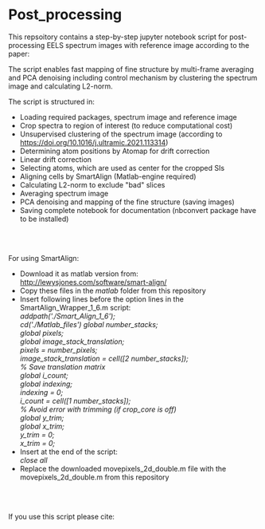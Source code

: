 # Post_processing

This repsoitory contains a step-by-step jupyter notebook script for post-processing EELS spectrum images with reference image according to the paper:

The script enables fast mapping of fine structure by multi-frame averaging and PCA denoising including control mechanism by clustering the spectrum image and calculating L2-norm.

The script is structured in:
  - Loading required packages, spectrum image and reference image
  - Crop spectra to region of interest (to reduce computational cost)
  - Unsupervised clustering of the spectrum image (according to https://doi.org/10.1016/j.ultramic.2021.113314)
  - Determining atom positions by Atomap for drift correction
  - Linear drift correction
  - Selecting atoms, which are used as center for the cropped SIs
  - Aligning cells by SmartAlign (Matlab-engine required)
  - Calculating L2-norm to exclude "bad" slices
  - Averaging spectrum image
  - PCA denoising and mapping of the fine structure (saving images)
  - Saving complete notebook for documentation (nbconvert package have to be installed) 

<br/><br/>

For using SmartAlign:
  - Download it as matlab version from: http://lewysjones.com/software/smart-align/
  - Copy these files in the *matlab* folder from this repository 
  - Insert following lines before the option lines in the SmartAlign_Wrapper_1_6.m script:  
	*addpath('./Smart_Align_1_6');  
	cd('./Matlab_files') 
	global number_stacks;  
	global pixels;  
	global image_stack_translation;  
	pixels = number_pixels;  
	image_stack_translation = cell([2 number_stacks]);  
	% Save translation matrix  
	global i_count;  
	global indexing;  
	indexing = 0;  
	i_count = cell([1 number_stacks]);  
	% Avoid error with trimming (if crop_core is off)  
	global y_trim;  
	global x_trim;  
	y_trim = 0;  
	x_trim = 0;*
  - Insert at the end of the script:  
	*close all*
  - Replace the downloaded movepixels_2d_double.m file with the movepixels_2d_double.m from this repository


<br/><br/>


If you use this script please cite:
